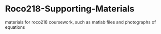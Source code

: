 # Roco218-Supporting-Materials
materials for roco218 coursework, such as matlab files and photographs of equations
